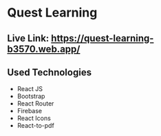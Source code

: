 # Quest Learning

## Live Link: https://quest-learning-b3570.web.app/

## Used Technologies

- React JS
- Bootstrap
- React Router
- Firebase
- React Icons
- React-to-pdf

